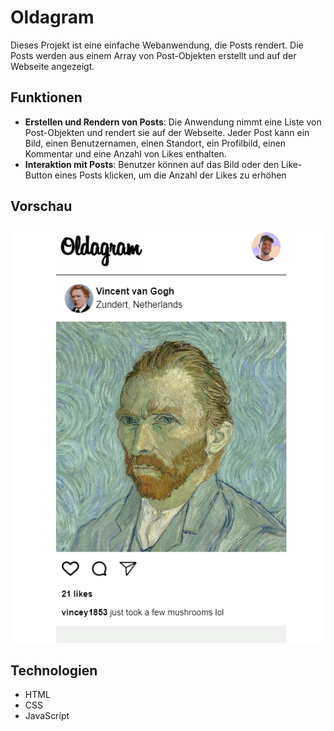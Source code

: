 # Oldagram

Dieses Projekt ist eine einfache Webanwendung, die Posts rendert. Die Posts werden aus einem Array von Post-Objekten erstellt und auf der Webseite angezeigt.

## Funktionen
- **Erstellen und Rendern von Posts**: Die Anwendung nimmt eine Liste von Post-Objekten und rendert sie auf der Webseite. Jeder Post kann ein Bild, einen Benutzernamen, einen Standort, ein Profilbild, einen Kommentar und eine Anzahl von Likes enthalten.
- **Interaktion mit Posts**: Benutzer können auf das Bild oder den Like-Button eines Posts klicken, um die Anzahl der Likes zu erhöhen

## Vorschau
![Projekt-Screenshot](Oldagram.png)

## Technologien
- HTML
- CSS
- JavaScript

